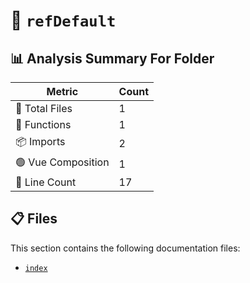# 📁 `refDefault`

## 📊 Analysis Summary For Folder

| Metric | Count |
|--------|-------|
| 📁 Total Files | 1 |
| 🔧 Functions | 1 |
| 📦 Imports | 2 |
| 🟢 Vue Composition | 1 |
| 🔢 Line Count | 17 |


## 📋 Files

This section contains the following documentation files:

- [`index`](./index.md)